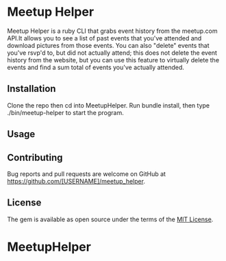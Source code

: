 # Meetup Helper

Meetup Helper is a ruby CLI that grabs event history from the meetup.com API.It allows you to see a list of past events that you've attended and download pictures from those events. You can also "delete" events that you've rsvp'd to, but did not actually attend; this does not delete the event history from the website, but you can use this feature to virtually delete the events and find a sum total of events you've actually attended.


## Installation

Clone the repo then cd into MeetupHelper. Run bundle install, then type 
./bin/meetup-helper to start the program.


## Usage


## Contributing

Bug reports and pull requests are welcome on GitHub at https://github.com/[USERNAME]/meetup_helper.


## License

The gem is available as open source under the terms of the [MIT License](http://opensource.org/licenses/MIT).

# MeetupHelper
